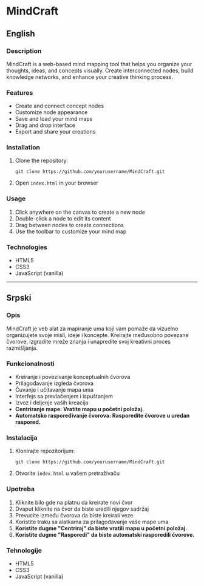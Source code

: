 # MindCraft

## English

### Description

MindCraft is a web-based mind mapping tool that helps you organize your thoughts, ideas, and concepts visually. Create interconnected nodes, build knowledge networks, and enhance your creative thinking process.

### Features

- Create and connect concept nodes
- Customize node appearance
- Save and load your mind maps
- Drag and drop interface
- Export and share your creations

### Installation

1. Clone the repository:
   ```
   git clone https://github.com/yourusername/MindCraft.git
   ```
2. Open `index.html` in your browser

### Usage

1. Click anywhere on the canvas to create a new node
2. Double-click a node to edit its content
3. Drag between nodes to create connections
4. Use the toolbar to customize your mind map

### Technologies

- HTML5
- CSS3
- JavaScript (vanilla)

---

## Srpski

### Opis

MindCraft je veb alat za mapiranje uma koji vam pomaže da vizuelno organizujete svoje misli, ideje i koncepte. Kreirajte međusobno povezane čvorove, izgradite mreže znanja i unapredite svoj kreativni proces razmišljanja.

### Funkcionalnosti

- Kreiranje i povezivanje konceptualnih čvorova
- Prilagođavanje izgleda čvorova
- Čuvanje i učitavanje mapa uma
- Interfejs sa prevlačenjem i ispuštanjem
- Izvoz i deljenje vaših kreacija
- **Centriranje mape: Vratite mapu u početni položaj.**
- **Automatsko raspoređivanje čvorova: Rasporedite čvorove u uredan raspored.**

### Instalacija

1. Klonirajte repozitorijum:
   ```
   git clone https://github.com/yourusername/MindCraft.git
   ```
2. Otvorite `index.html` u vašem pretraživaču

### Upotreba

1. Kliknite bilo gde na platnu da kreirate novi čvor
2. Dvaput kliknite na čvor da biste uredili njegov sadržaj
3. Prevucite između čvorova da biste kreirali veze
4. Koristite traku sa alatkama za prilagođavanje vaše mape uma
5. **Koristite dugme "Centriraj" da biste vratili mapu u početni položaj.**
6. **Koristite dugme "Rasporedi" da biste automatski rasporedili čvorove.**

### Tehnologije

- HTML5
- CSS3
- JavaScript (vanilla)
